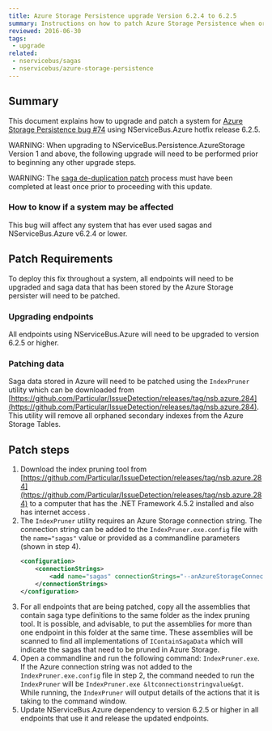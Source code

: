 ```yaml
---
title: Azure Storage Persistence upgrade Version 6.2.4 to 6.2.5
summary: Instructions on how to patch Azure Storage Persistence when orphan saga index records appear.
reviewed: 2016-06-30
tags:
 - upgrade
related:
 - nservicebus/sagas
 - nservicebus/azure-storage-persistence
---
```



## Summary

This document explains how to upgrade and patch a system for [Azure Storage Persistence bug #74](https://github.com/Particular/NServiceBus.Persistence.AzureStorage/issues/74) using NServiceBus.Azure hotfix release 6.2.5.

WARNING: When upgrading to NServiceBus.Persistence.AzureStorage Version 1 and above, the following upgrade will need to be performed prior to beginning any other upgrade steps.

WARNING: The [saga de-duplication patch](/nservicebus/upgrades/asp-saga-deduplication.md) process must have been completed at least once prior to proceeding with this update.


### How to know if a system may be affected

This bug will affect any system that has ever used sagas and NServiceBus.Azure v6.2.4 or lower.


## Patch Requirements

To deploy this fix throughout a system, all endpoints will need to be upgraded and saga data that has been stored by the Azure Storage persister will need to be patched.


### Upgrading endpoints

All endpoints using NServiceBus.Azure will need to be upgraded to version 6.2.5 or higher.


### Patching data

Saga data stored in Azure will need to be patched using the `IndexPruner` utility which can be downloaded from [https://github.com/Particular/IssueDetection/releases/tag/nsb.azure.284](https://github.com/Particular/IssueDetection/releases/tag/nsb.azure.284). This utility will remove all orphaned secondary indexes from the Azure Storage Tables.


## Patch steps

 1. Download the index pruning tool from [https://github.com/Particular/IssueDetection/releases/tag/nsb.azure.284](https://github.com/Particular/IssueDetection/releases/tag/nsb.azure.284) to a computer that has the .NET Framework 4.5.2 installed and also has internet access .
 1. The `IndexPruner` utility requires an Azure Storage connection string. The connection string can be added to the `IndexPruner.exe.config` file with the `name="sagas"` value or provided as a commandline parameters (shown in step 4).
	```xml
	<configuration>
		<connectionStrings>
			<add name="sagas" connectionStrings="--anAzureStorageConnectionString--"/>
		</connectionStrings>
	</configuration>
	```
 1. For all endpoints that are being patched, copy all the assemblies that contain saga type definitions to the same folder as the index pruning tool. It is possible, and advisable, to put the assemblies for more than one endpoint in this folder at the same time. These assemblies will be scanned to find all implementations of `IContainSagaData` which will indicate the sagas that need to be pruned in Azure Storage.
 1. Open a commandline and run the following command: `IndexPruner.exe`. If the Azure connection string was not added to the `IndexPruner.exe.config` file in step 2, the command needed to run the `IndexPruner` will be `IndexPruner.exe &ltconnectionstringvalue&gt`. While running, the `IndexPruner` will output details of the actions that it is taking to the command window.
 1. Update NServiceBus.Azure dependency to version 6.2.5 or higher in all endpoints that use it and release the updated endpoints.
